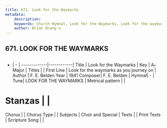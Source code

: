 ```yaml
---
title: 671. Look for the Waymarks
metadata:
    description: 
    keywords: Church Hymnal, Look for the Waymarks, Look for the waymarks as you journey on, 
    author: Brian Onang'o
---
```



## 671. LOOK FOR THE WAYMARKS

```txt

```

- |   -  |
-------------|------------|
Title | Look for the Waymarks |
Key | A♭ Major |
Titles |  |
First Line | Look for the waymarks as you journey on |
Author | F. E. Belden
Year | 1941
Composer| F. E. Belden |
Hymnal|  - |
Tune| LOOK FOR THE WAYMARKS |
Metrical pattern | |
# Stanzas |  |
Chorus |  |
Chorus Type |  |
Subjects | Choir and Special |
Texts |  |
Print Texts | 
Scripture Song |  |
  
